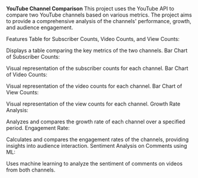 **YouTube Channel Comparison**
This project uses the YouTube API to compare two YouTube channels based on various metrics. The project aims to provide a comprehensive analysis of the channels' performance, growth, and audience engagement.

Features
Table for Subscriber Counts, Video Counts, and View Counts:

Displays a table comparing the key metrics of the two channels.
Bar Chart of Subscriber Counts:

Visual representation of the subscriber counts for each channel.
Bar Chart of Video Counts:

Visual representation of the video counts for each channel.
Bar Chart of View Counts:

Visual representation of the view counts for each channel.
Growth Rate Analysis:

Analyzes and compares the growth rate of each channel over a specified period.
Engagement Rate:

Calculates and compares the engagement rates of the channels, providing insights into audience interaction.
Sentiment Analysis on Comments using ML:

Uses machine learning to analyze the sentiment of comments on videos from both channels.
